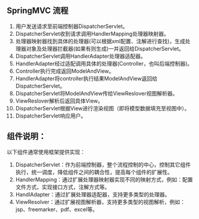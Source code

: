 ## SpringMVC 流程
1.  用户发送请求至前端控制器DispatcherServlet。
2.  DispatcherServlet收到请求调用HandlerMapping处理器映射器。
3.  处理器映射器找到具体的处理器(可以根据xml配置、注解进行查找)，生成处理器对象及处理器拦截器(如果有则生成)一并返回给DispatcherServlet。
4.  DispatcherServlet调用HandlerAdapter处理器适配器。
5.  HandlerAdapter经过适配调用具体的处理器(Controller，也叫后端控制器)。
6.  Controller执行完成返回ModelAndView。
7.  HandlerAdapter将controller执行结果ModelAndView返回给DispatcherServlet。
8.  DispatcherServlet将ModelAndView传给ViewReslover视图解析器。
9.  ViewReslover解析后返回具体View。
10. DispatcherServlet根据View进行渲染视图（即将模型数据填充至视图中）。
11. DispatcherServlet响应用户。

## 组件说明：
以下组件通常使用框架提供实现：
1. DispatcherServlet：作为前端控制器，整个流程控制的中心，控制其它组件执行，统一调度，降低组件之间的耦合性，提高每个组件的扩展性。
2. HandlerMapping：通过扩展处理器映射器实现不同的映射方式，例如：配置文件方式，实现接口方式，注解方式等。 
3. HandlAdapter：通过扩展处理器适配器，支持更多类型的处理器。
4. ViewResolver：通过扩展视图解析器，支持更多类型的视图解析，例如：jsp、freemarker、pdf、excel等。
